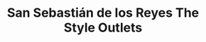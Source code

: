 ---
title: "San Sebastián de los Reyes The Style Outlets"
url: /san-sebastian-de-los-reyes/san-sebastian-de-los-reyes-the-style-outlets/
shop: centro comercial
---